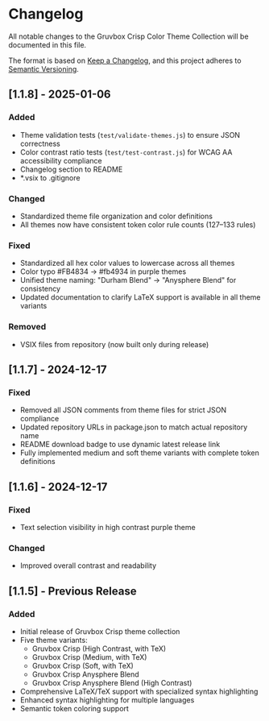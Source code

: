 # Changelog

All notable changes to the Gruvbox Crisp Color Theme Collection will be documented in this file.

The format is based on [Keep a Changelog](https://keepachangelog.com/en/1.0.0/),
and this project adheres to [Semantic Versioning](https://semver.org/spec/v2.0.0.html).

## [1.1.8] - 2025-01-06

### Added

- Theme validation tests (`test/validate-themes.js`) to ensure JSON correctness
- Color contrast ratio tests (`test/test-contrast.js`) for WCAG AA accessibility compliance
- Changelog section to README
- *.vsix to .gitignore

### Changed

- Standardized theme file organization and color definitions
- All themes now have consistent token color rule counts (127–133 rules)

### Fixed

- Standardized all hex color values to lowercase across all themes
- Color typo #FB4834 → #fb4934 in purple themes
- Unified theme naming: "Durham Blend" → "Anysphere Blend" for consistency
- Updated documentation to clarify LaTeX support is available in all theme variants

### Removed

- VSIX files from repository (now built only during release)

## [1.1.7] - 2024-12-17

### Fixed

- Removed all JSON comments from theme files for strict JSON compliance
- Updated repository URLs in package.json to match actual repository name
- README download badge to use dynamic latest release link
- Fully implemented medium and soft theme variants with complete token definitions

## [1.1.6] - 2024-12-17

### Fixed

- Text selection visibility in high contrast purple theme

### Changed

- Improved overall contrast and readability

## [1.1.5] - Previous Release

### Added

- Initial release of Gruvbox Crisp theme collection
- Five theme variants:
  - Gruvbox Crisp (High Contrast, with TeX)
  - Gruvbox Crisp (Medium, with TeX)
  - Gruvbox Crisp (Soft, with TeX)
  - Gruvbox Crisp Anysphere Blend
  - Gruvbox Crisp Anysphere Blend (High Contrast)
- Comprehensive LaTeX/TeX support with specialized syntax highlighting
- Enhanced syntax highlighting for multiple languages
- Semantic token coloring support
